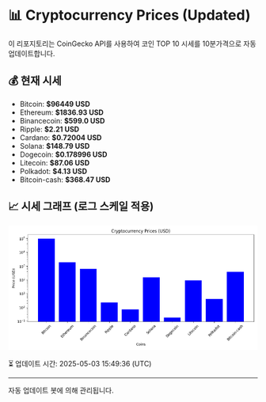 
# 📊 Cryptocurrency Prices (Updated)

이 리포지토리는 CoinGecko API를 사용하여 코인 TOP 10 시세를 10분가격으로 자동 업데이트합니다.

## 💰 현재 시세
- Bitcoin: **$96449 USD**
- Ethereum: **$1836.93 USD**
- Binancecoin: **$599.0 USD**
- Ripple: **$2.21 USD**
- Cardano: **$0.72004 USD**
- Solana: **$148.79 USD**
- Dogecoin: **$0.178996 USD**
- Litecoin: **$87.06 USD**
- Polkadot: **$4.13 USD**
- Bitcoin-cash: **$368.47 USD**

## 📈 시세 그래프 (로그 스케일 적용)
![Crypto Prices](crypto_prices.png)

⏳ 업데이트 시간: 2025-05-03 15:49:36 (UTC)

---
자동 업데이트 봇에 의해 관리됩니다.
